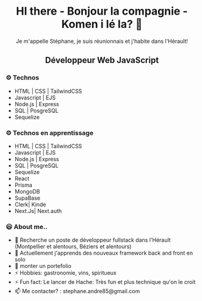<h1 align="center"> HI there - Bonjour la compagnie - Komen i lé la? 👋 </h1>

  <p align="center"> Je m'appelle Stéphane, je suis réunionnais et j'habite dans l'Hérault! </p>
    <h2 align="center" strong>Développeur Web JavaScript</strong> </h2>  
      <h3>⚙️ Technos </h3> 
        <ul>
          <li>HTML | CSS | TailwindCSS</li>
          <li>Javascript | EJS </li>
          <li>Node.js | Express</li>
          <li>SQL | PosgreSQL</li>
          <li>Sequelize</li>
        </ul>
         <h3>⚙️ Technos en apprentissage </h3> 
            <ul>
              <li>HTML | CSS | TailwindCSS</li>
              <li>Javascript | EJS </li>
              <li>Node.js | Express</li>
              <li>SQL | PosgreSQL</li>
              <li>Sequelize</li>
              <li>React</li>
              <li>Prisma</li>
              <li>MongoDB</li>
              <li>SupaBase</li>
              <li>Clerk| Kinde </li>
              <li>Next.Js| Next.auth </li>
            </ul>       
    <h3>😃 About me..</h3> 
      <ul>
        <li> 🔭 Recherche un poste de développeur fullstack dans l'Hérault (Montpellier et alentours, Béziers et alentours)</li>
        <li>🚧 Actuellement j'apprends des nouveaux framework back and front en solo</li>
         <li>🚧 monter un portefolio</li>
         <li>⚡ Hobbies: gastronomie, vins, spiritueux</li>
         <li>⚡ Fun fact: Le lancer de Hache: Très fun et plus technique qu'on le croit</li>
        <li>📫 Me contacter? : stephane.andre85@gmail.com</li>
        </ul>
<!--
**Stephane-ANDRE/Stephane-ANDRE** is a ✨ _special_ ✨ repository because its `README.md` (this file) appears on your GitHub profile.


-->
